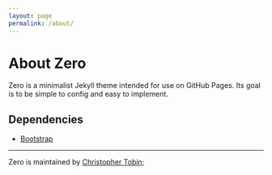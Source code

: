 ```yaml
---
layout: page
permalink: /about/
---
```


# About Zero
Zero is a minimalist Jekyll theme intended for use on GitHub Pages. Its goal  is to be simple to config and easy to implement.

## Dependencies

- [Bootstrap](https://getbootstrap.com)

****

Zero is maintained by [Christopher Tobin](https://thesevenzerothree.com);